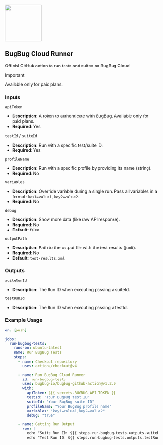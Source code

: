 <p align="left">
  <img src="https://app.bugbug.io/favicon/favicon-apple.png" width="120" />
</p>

## BugBug Cloud Runner

Official GitHub action to run tests and suites on BugBug Cloud.

> [!IMPORTANT]
> Available only for paid plans.

### Inputs

`apiToken`

- **Description**: A token to authenticate with BugBug. Available only for paid plans.
- **Required**: Yes

`testId` / `suiteId`

- **Description**: Run with a specific test/suite ID.
- **Required**: Yes

`profileName`

- **Description**: Run with a specific profile by providing its name (string).
- **Required**: No

`variables`

- **Description**: Override variable during a single run. Pass all variables in a format: `key1=value1,key2=value2`.
- **Required**: No

`debug`

- **Description**: Show more data (like raw API response).
- **Required**: No
- **Default**: false

`outputPath`

- **Description**: Path to the output file with the test results (junit).
- **Required**: No
- **Default**: `test-results.xml`

### Outputs

`suiteRunId`

- **Description**: The Run ID when executing passing a suiteId.

`testRunId`

- **Description**: The Run ID when executing passing a testId.

### Example Usage

```yaml
on: [push]

jobs:
  run-bugbug-tests:
    runs-on: ubuntu-latest
    name: Run BugBug Tests
    steps:
      - name: Checkout repository
        uses: actions/checkout@v4

      - name: Run BugBug Cloud Runner
        id: run-bugbug-tests
        uses: bugbug-io/bugbug-github-action@v1.2.0
        with:
          apiToken: ${{ secrets.BUGBUG_API_TOKEN }}
          testId: "Your BugBug test ID"
          suiteId: "Your BugBug suite ID"
          profileName: "Your BugBug profile name"
          variables: "key1=value1,key2=value2"
          debug: "true"

      - name: Getting Run Output
        run: |
          echo "Suite Run ID: ${{ steps.run-bugbug-tests.outputs.suiteRunId }}"
          echo "Test Run ID: ${{ steps.run-bugbug-tests.outputs.testRunId }}"
```
